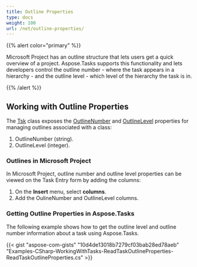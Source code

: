```yaml
---
title: Outline Properties
type: docs
weight: 100
url: /net/outline-properties/
---
```


{{% alert color="primary" %}} 

Microsoft Project has an outline structure that lets users get a quick overview of a project. Aspose.Tasks supports this functionality and lets developers control the outline number - where the task appears in a hierarchy - and the outline level - which level of the hierarchy the task is in.

{{% /alert %}} 
## **Working with Outline Properties**
The [Tsk](https://apireference.aspose.com/tasks/net/aspose.tasks/tsk) class exposes the [OutlineNumber](https://apireference.aspose.com/tasks/net/aspose.tasks/tsk/fields/outlinenumber) and [OutlineLevel](https://apireference.aspose.com/tasks/net/aspose.tasks/tsk/fields/outlinelevel) properties for managing outlines associated with a class:

1. OutlineNumber (string).
1. OutlineLevel (integer).
### **Outlines in Microsoft Project**
In Microsoft Project, outline number and outline level properties can be viewed on the Task Entry form by adding the columns:

1. On the **Insert** menu, select **columns**.
1. Add the OulineNumber and OutlineLevel columns.
### **Getting Outline Properties in Aspose.Tasks**
The following example shows how to get the outline level and outline number information about a task using Aspose.Tasks.

{{< gist "aspose-com-gists" "10d4de13018b7279cf03bab28ed78aeb" "Examples-CSharp-WorkingWithTasks-ReadTaskOutlineProperties-ReadTaskOutlineProperties.cs" >}}
